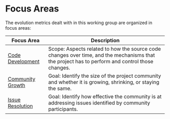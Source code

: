 # Focus Areas

The evolution metrics dealt with in this working group are organized in focus areas:

Focus Area | Description
--- | ---
[Code Development](./code_development.md) | Scope: Aspects related to how the source code changes over time, and the mechanisms that the project has to perform and control those changes.
[Community Growth](./community_growth.md) | Goal: Identify the size of the project community and whether it is growing, shrinking, or staying the same.
[Issue Resolution](./issue_resolution.md) | Goal: Identify how effective the community is at addressing issues identified by community participants.
